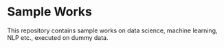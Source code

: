 # Sample Works
This repository contains sample works on data science, machine learning, NLP etc., executed on dummy data.
